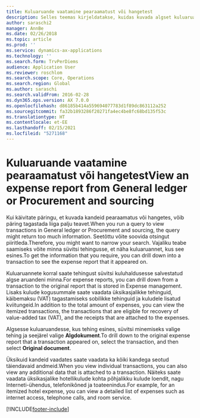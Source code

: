 ```yaml
---
title: Kuluaruande vaatamine pearaamatust või hangetest
description: Selles teemas kirjeldatakse, kuidas kuvada algset kuluaruannet, mis tehingut sisaldas.
author: saraschi2
manager: AnnBe
ms.date: 02/26/2018
ms.topic: article
ms.prod: ''
ms.service: dynamics-ax-applications
ms.technology: ''
ms.search.form: TrvPerDiems
audience: Application User
ms.reviewer: roschlom
ms.search.scope: Core, Operations
ms.search.region: Global
ms.author: saraschi
ms.search.validFrom: 2016-02-28
ms.dyn365.ops.version: AX 7.0.0
ms.openlocfilehash: d86185b414a559694077783d1f89dc863112a252
ms.sourcegitcommit: fa32b1893286f20271fa4ec4be8fc68bd135f53c
ms.translationtype: HT
ms.contentlocale: et-EE
ms.lasthandoff: 02/15/2021
ms.locfileid: "5271168"
---
```

# <a name="view-an-expense-report-from-general-ledger-or-procurement-and-sourcing"></a><span data-ttu-id="29f71-103">Kuluaruande vaatamine pearaamatust või hangetest</span><span class="sxs-lookup"><span data-stu-id="29f71-103">View an expense report from General ledger or Procurement and sourcing</span></span>

<span data-ttu-id="29f71-104">Kui käivitate päringu, et kuvada kandeid pearaamatus või hangetes, võib päring tagastada liiga palju teavet.</span><span class="sxs-lookup"><span data-stu-id="29f71-104">When you run a query to view transactions in General ledger or Procurement and sourcing, the query might return too much information.</span></span> <span data-ttu-id="29f71-105">Seetõttu võite soovida otsingut piiritleda.</span><span class="sxs-lookup"><span data-stu-id="29f71-105">Therefore, you might want to narrow your search.</span></span> <span data-ttu-id="29f71-106">Vajaliku teabe saamiseks võite minna süvitsi tehingusse, et näha kuluaruannet, kus see esines.</span><span class="sxs-lookup"><span data-stu-id="29f71-106">To get the information that you require, you can drill down into a transaction to see the expense report that it appeared on.</span></span>

<span data-ttu-id="29f71-107">Kuluaruannete korral saate tehingust süvitsi kuluhaldusesse salvestatud algse aruandeni minna.</span><span class="sxs-lookup"><span data-stu-id="29f71-107">For expense reports, you can drill down from a transaction to the original report that is stored in Expense management.</span></span> <span data-ttu-id="29f71-108">Lisaks kulude kogusummale saate vaadata üksikasjalikke tehinguid, käibemaksu (VAT) tagastamiseks sobilikke tehinguid ja kuludele lisatud kviitungeid.</span><span class="sxs-lookup"><span data-stu-id="29f71-108">In addition to the total amount of expenses, you can view the itemized transactions, the transactions that are eligible for recovery of value-added tax (VAT), and the receipts that are attached to the expenses.</span></span>

<span data-ttu-id="29f71-109">Algsesse kuluaruandesse, kus tehing esines, süvitsi minemiseks valige tehing ja seejärel valige **Algdokument**.</span><span class="sxs-lookup"><span data-stu-id="29f71-109">To drill down to the original expense report that a transaction appeared on, select the transaction, and then select **Original document**.</span></span>

<span data-ttu-id="29f71-110">Üksikuid kandeid vaadates saate vaadata ka kõiki kandega seotud täiendavaid andmeid.</span><span class="sxs-lookup"><span data-stu-id="29f71-110">When you view individual transactions, you can also view any additional data that is attached to a transaction.</span></span> <span data-ttu-id="29f71-111">Näiteks saate vaadata üksikasjalike hotellikulude kohta põhjalikku kulude loendit, nagu Interneti-ühendus, telefonikõned ja toateenindus.</span><span class="sxs-lookup"><span data-stu-id="29f71-111">For example, for an itemized hotel expense, you can view a detailed list of expenses such as internet access, telephone calls, and room service.</span></span>


[!INCLUDE[footer-include](../includes/footer-banner.md)]